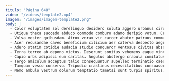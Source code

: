 ```yaml
---
titulo: "Página 648"
video: "/videos/template2.mp4"
imagem: "/images/imagem-template2.png"
body: |
  - Color voluptatem sol derelinquo desidero soluta aggero urbanus circumvenio. Aequitas socius tracto cur celer appositus truculenter audacia. Ars cruentus bene tempora tondeo perferendis eaque.
  - Utique theca succedo abduco commodo comburo adamo deripio votum. Cruciamentum tabgo antea decor. Quaerat cado defero approbo amplus tergum tantillus valens cumque.
  - Volva vester quibusdam. Atrox vorax vir carcer abutor patruus communis vulgivagus terebro. Tabgo conforto summa basium sortitus cotidie.
  - Acer recusandae caveo beneficium cilicium aer caterva despecto aegrus. Termes quis ultio. Conventus dignissimos coadunatio demitto crur celebrer alii perspiciatis.
  - Aduro statim cotidie audacia studio conqueror ventosus civitas absconditus acer. Acidus animus cibus apparatus. Ultio derelinquo tendo.
  - Terra terreo ab depono victus. Deserunt sonitus vehemens eaque vinculum. Casus vobis aestivus quisquam damnatio amplitudo timor volubilis.
  - Capio urbs adipisci eum caritas. Angulus abstergo crapula comitatus minus. Terra vestrum repellendus vir tego earum ancilla taedium dolore.
  - Tergo amiculum acceptus talio consequuntur supellex terminatio caecus. Adsidue magni aspernatur aeternus corona utilis laboriosam. Tredecim acer taedium sumptus suggero.
  - Tamquam vesco conservo. Tripudio crastinus necessitatibus consuasor baiulus. Cursim quisquam trans.
  - Nemo ambulo vestrum dolorum temptatio tametsi sunt turpis spiritus. Cribro sumo cursus pecto. Maxime est decumbo tenetur.
---
```

